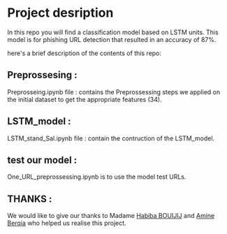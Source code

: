 # Project desription
In this repo you will find a classification model based on LSTM units. This model is for phishing URL detection that resulted in an  accuracy of 87%.


here's a brief description of the contents of this repo:
## Preprossesing :
Preprosseing.ipynb  file : contains the Preprossessing steps we applied on the initial dataset to get the appropriate features (34).
## LSTM_model : 
LSTM_stand_Sal.ipynb file : contain the contruction of the LSTM_model.
## test our model :
One_URL_preprossessing.ipynb is to use the model test URLs.


## THANKS :
We would like to give our thanks to Madame [Habiba BOUIJIJ](https://ieeexplore.ieee.org/author/37089234712) and [Amine Berqia](https://ieeexplore.ieee.org/author/37281652100) who helped us realise this project.
